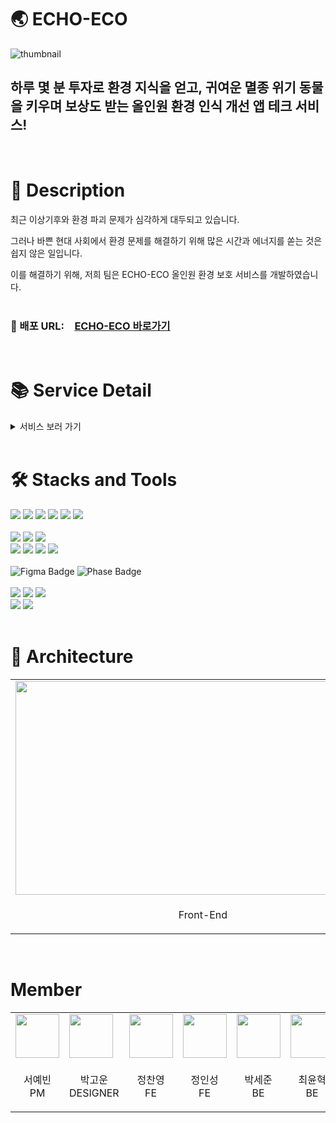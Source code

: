 # 🌏 ECHO-ECO

![thumbnail](https://github.com/user-attachments/assets/bb405751-441c-4c64-9e79-e0b03b7d6cc8)
## 하루 몇 분 투자로 환경 지식을 얻고, 귀여운 멸종 위기 동물을 키우며 보상도 받는 올인원 환경 인식 개선 앱 테크 서비스! 
<br>

# 📝 Description

최근 이상기후와 환경 파괴 문제가 심각하게 대두되고 있습니다. 

그러나 바쁜 현대 사회에서 환경 문제를 해결하기 위해 많은 시간과 에너지를 쏟는 것은 쉽지 않은 일입니다. 

이를 해결하기 위해, 저희 팀은 ECHO-ECO 올인원 환경 보호 서비스를 개발하였습니다.
<br><br>
### 🔗 배포 URL: [ECHO-ECO 바로가기](https://echo-eco.swygbro.com)
<br>

# 📚 Service Detail
<details>
  <summary>서비스 보러 가기</summary>

  <table>
    <tr>
      <td>
        <img src="https://cdn.discordapp.com/attachments/1206525186627608628/1269188762131501086/2024-08-03_3.57.17.png?ex=66af27a5&is=66add625&hm=21dede18df4cdac36c7d7c33b78aa44c8d0370bc934884fd510a16f556186fe6&" width="240px" height="534px" />
      </td>
      <td>
        <img src="https://cdn.discordapp.com/attachments/1206525186627608628/1269188762382893068/2024-08-03_3.57.43.png?ex=66af27a5&is=66add625&hm=975dd00b23d63710858b8665545c9e5d21ff72f382caf3b987f0631d0d5f968b&" width="240px" height="534px" />
      </td>
      <td>
        <img src="https://cdn.discordapp.com/attachments/1206525186627608628/1269188762621972480/2024-08-03_3.57.56.png?ex=66af27a5&is=66add625&hm=1d2862f0d554349fddba014678f1e507149d799cce61c26f8db93a3fdef71c41&" width="240px" height="534px" />
      </td>
    </tr>
    <tr>
      <td><p align="center">로그인 페이지</p></td>
      <td><p align="center">캐릭터 선택 페이지</p></td>
      <td><p align="center">캐릭터 설명 페이지</p></td>
    </tr>
  </table>

  <table>
    <tr>
      <td>
        <img src="https://cdn.discordapp.com/attachments/1256824032909856870/1268478936078225550/image.png?ex=66ac9291&is=66ab4111&hm=b2c81f36d8125db7df48371b718339cbfcfae7f9e492d42822b6ddf73ca7ebdd&" width="240px" height="534px" />
      </td>
      <td>
        <img src="https://cdn.discordapp.com/attachments/1256824032909856870/1268478992453861419/image.png?ex=66ac929f&is=66ab411f&hm=42ead409f14412ce78d359eb7d6394cfeaa2bebc873290523f2ef0cc48a8ba39&" width="240px" height="534px" />
      </td>
      <td>
        <img src="https://cdn.discordapp.com/attachments/1256824032909856870/1268481767636074558/image.png?ex=66ac9534&is=66ab43b4&hm=493f829a4425a724914a085aa3f8df8dc5053e4611e6dc70ca91a594b4e8ac04&" width="240px" height="534px" />
      </td>
    </tr>
    <tr>
      <td><p align="center">스테이지 페이지</p></td>
      <td><p align="center">오염된 페이지</p></td>
      <td><p align="center">쓰레기 치울 시</p></td>
    </tr>
  </table>

  <table>
    <tr>
      <td>
        <img src="https://cdn.discordapp.com/attachments/1206525186627608628/1269188762936807445/2024-08-03_3.59.34.png?ex=66af27a5&is=66add625&hm=ac1cb048e7b03864f5f7bf20552511279eae1ac86905c216d0ddb938d566f2b0&" width="240px" height="534px" />
      </td>
      <td>
        <img src="https://cdn.discordapp.com/attachments/1256824032909856870/1268479407891284028/image.png?ex=66ac9302&is=66ab4182&hm=23b3959ec004450bc2c37e9094284492fe6cb9d7369942317e8f6bba130b19e7&" width="240px" height="534px" />
      </td>
      <td>
        <img src="https://cdn.discordapp.com/attachments/1256824032909856870/1268479324881682507/image.png?ex=66ac92ee&is=66ab416e&hm=80bf55fbfe42f9b012828638afef951c658b138a6632f97c5d05151ce8812c22&" width="240px" height="534px" />
      </td>
    </tr>
    <tr>
      <td><p align="center">퀴즈 페이지</p></td>
      <td><p align="center">퀴즈 정답</p></td>
      <td><p align="center">퀴즈 오답</p></td>
    </tr>
  </table>

  <table>
    <tr>
      <td>
        <img src="https://cdn.discordapp.com/attachments/1256824032909856870/1268479797689061428/image.png?ex=66ac935e&is=66ab41de&hm=08693efa551aaf1be2aa189a46a832fa4e0deda248e043c17f26866e320625e5&" width="240px" height="534px" />
      </td>
      <td>
        <img src="https://cdn.discordapp.com/attachments/1206525186627608628/1269190033567518760/2024-08-03_4.07.39.png?ex=66af28d4&is=66add754&hm=0049fd57e72bd92f55c9cd57ba102bde38768fa1c6cf7bf749affe32b335dc35&" width="240px" height="534px" />
      </td>
      <td>
        <img src="https://cdn.discordapp.com/attachments/1206525186627608628/1269190033324376106/2024-08-03_4.07.53.png?ex=66af28d4&is=66add754&hm=bf971b5bc1ec135e70e1be25e856d30e16f088502c200c0aac7a238caec73229&" width="240px" height="534px" />
      </td>
    </tr>
    <tr>
      <td><p align="center">영상 시청</p></td>
      <td><p align="center">상점 페이지</p></td>
      <td><p align="center">상점 디테일</p></td>
    </tr>
  </table>

  <table>
    <tr>
      <td>
        <img src="https://cdn.discordapp.com/attachments/1206525186627608628/1269188763179810847/2024-08-03_3.59.59.png?ex=66af27a5&is=66add625&hm=0f833c9178621f491ab962ecfd8b1396aa2525da821a6bc887559d57b76bd2ef&" width="240px" height="534px" />
      </td>
      <td>
        <img src="https://cdn.discordapp.com/attachments/1206525186627608628/1269188763402113044/2024-08-03_4.00.24.png?ex=66af27a5&is=66add625&hm=1664a92e1dbd5a16ed2f5c493c5d0316eea4cd65177b2d25bc5045b29603e1cd&" width="240px" height="534px" />
      </td>
    </tr>
    <tr>
      <td><p align="center">성장 완료 시</p></td>
      <td><p align="center">기프티콘 전송</p></td>
    </tr>
  </table>

</details>
<br>  


# 🛠️ Stacks and Tools

<div align=start>
<img src="https://img.shields.io/badge/Javascript-F7DF1E?style=for-the-badge&logo=javascript&logoColor=black">
<img src="https://img.shields.io/badge/Typescript-3178C6?style=for-the-badge&logo=typescript&logoColor=black">
<img src="https://img.shields.io/badge/React-61DAFB?style=for-the-badge&logo=react&logoColor=black">
<img src="https://img.shields.io/badge/react query-FF4154?style=for-the-badge&logo=react query&logoColor=black">
<img src="https://img.shields.io/badge/styledComponent-DB7093?style=for-the-badge&logo=styled-components&logoColor=black">
<img src="https://img.shields.io/badge/Recoil-3578E5?style=for-the-badge&logo=recoil&logoColor=black">
</div>
<br>
<div align=start>
  <img src="https://img.shields.io/badge/java-007396?style=for-the-badge&logo=java&logoColor=white"/>
<img src="https://img.shields.io/badge/spring-6DB33F?style=for-the-badge&logo=spring&logoColor=white">
<img src="https://img.shields.io/badge/spring data jpa-6DB33F?style=for-the-badge&logo=spring data jpa&logoColor=white">
<br>
<img src="https://img.shields.io/badge/Mysql-232F3E?style=for-the-badge&logo=mysql&logoColor=white"> 
<img src="https://img.shields.io/badge/amazonaws-232F3E?style=for-the-badge&logo=amazonaws&logoColor=white"> 
<img src="https://img.shields.io/badge/aws s3-569A31?style=for-the-badge&logo=amazons3&logoColor=white">
<img src="https://img.shields.io/badge/aws ec2-FF9900?style=for-the-badge&logo=amazonec2&logoColor=white">
</div>
<br>
<div align=start>
  <img src="https://img.shields.io/badge/figma-D92D2A?style=for-the-badge&logo=figma&logoColor=white" alt="Figma Badge"/>
  <img src="https://img.shields.io/badge/phase-6F00FF?style=for-the-badge&logo=phase&logoColor=white" alt="Phase Badge"/>
</div>
<br>
<div align=start>
<img src="https://img.shields.io/badge/github-181717?style=for-the-badge&logo=github&logoColor=white">
  <img src="https://img.shields.io/badge/git-F05032?style=for-the-badge&logo=git&logoColor=white">
  <img src="https://img.shields.io/badge/Github Actions-F05032?style=for-the-badge&logo=git&logoColor=white">
<br>
<img src="https://img.shields.io/badge/notion-000000?style=for-the-badge&logo=notion&logoColor=white">
<img src="https://img.shields.io/badge/discord-5865F2?style=for-the-badge&logo=discord&logoColor=white">
</div>
<br>

# 🧭 Architecture

<table>
<body>
    <tr>
        <td>
          <img src="https://cdn.discordapp.com/attachments/1257699345910992976/1268558220096700416/image.png?ex=66acdc68&is=66ab8ae8&hm=92a0d4773735340af4485d3366a3053dffa3a81d41a09117e7764ba0c7d4c25e&" width="600px" height="342px" />
        </td>
        <td>
          <img src="https://cdn.discordapp.com/attachments/1256824032909856870/1268488530481385492/image.png?ex=66ac9b81&is=66ab4a01&hm=696d4167641c6d9ebc42737f0b49184e7e03258a7256cb6c3114be1dd90fea86&" width="600px" height="342px" />
        </td>
    </tr>
    <tr>
        <td><p align="center">Front-End</p></td>
        <td><p align="center">Back-End</p></td>
    </tr>
    
</tbody>
</table>
<br>

# Member

<table>
<body>
    <tr>
        <td>
            <a href="https://github.com/syb0127">
                <img src="https://github.com/syb0127.png" width="70px" />
            </a>
        </td>
        <td>
            <a href="https://gounpark39.myportfolio.com/work">
                <img src="https://github.com/gounpark.png" width="70px" />
            </a>
        </td>
        <td>
            <a href="https://github.com/Jeongchanyeong">
                <img src="https://github.com/Jeongchanyeong.png" width="70px" />
            </a>
        </td>
        <td>
            <a href="https://github.com/ins62o">
                <img src="https://github.com/ins62o.png" width="70px" />
            </a>
        </td>
        <td>
            <a href="https://github.com/pkt369">
                <img src="https://github.com/pkt369.png" width="70px" />
            </a>
        </td>
        <td>
            <a href="https://github.com/newh08">
                <img src="https://github.com/newh08.png" width="70px" />
            </a>
        </td>
        <td>
            <a href="https://github.com/ufolozie">
                <img src="https://github.com/ufolozie.png" width="70px" />
            </a>
        </td>
    </tr>
    <tr>
        <td><p align="center">서예빈<br>PM</p></td>
        <td><p align="center">박고운<br>DESIGNER</p></td>
        <td><p align="center">정찬영<br>FE</p></td>
        <td><p align="center">정인성<br>FE</p></td>
        <td><p align="center">박세준<br>BE</p></td>
        <td><p align="center">최윤혁<br>BE</p></td>
        <td><p align="center">류다빈<br>BE</p></td>
    </tr>
    
</tbody>
</table>
